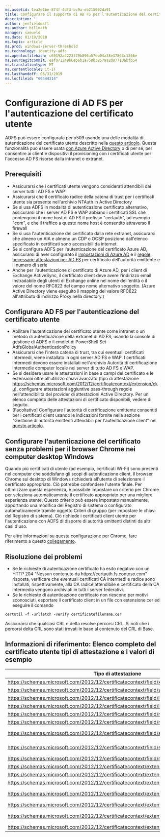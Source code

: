 ```yaml
---
ms.assetid: 1ea2e1be-874f-4df3-bc9a-eb215002da91
title: Configurare il supporto di AD FS per l'autenticazione del certificato utente
description: ''
author: jenfieldmsft
ms.author: billmath
manager: samueld
ms.date: 01/18/2018
ms.topic: article
ms.prod: windows-server-threshold
ms.technology: identity-adfs
ms.openlocfilehash: c69192a4223379b896a57eb04a38e37863c1366e
ms.sourcegitcommit: eaf071249b6eb6b1a758b38579a2d87710abfb54
ms.translationtype: MT
ms.contentlocale: it-IT
ms.lasthandoff: 05/31/2019
ms.locfileid: "66444314"
---
```

# <a name="configuring-ad-fs-for-user-certificate-authentication"></a>Configurazione di AD FS per l'autenticazione del certificato utente


ADFS può essere configurata per x509 usando una delle modalità di autenticazione del certificato utente descritto nella [questo articolo](ad-fs-support-for-alternate-hostname-binding-for-certificate-authentication.md). Questa funzionalità può essere usata [con Azure Active Directory](https://blogs.msdn.microsoft.com/samueld/2016/07/19/adfs-certauth-aad-o365/) o di per sé, per consentire ai client e dispositivi il provisioning con i certificati utente per l'accesso AD FS risorse dalla intranet o extranet.

## <a name="prerequisites"></a>Prerequisiti
- Assicurarsi che i certificati utente vengono considerati attendibili dai server tutti i AD FS e WAP
- Assicurarsi che il certificato radice della catena di trust per i certificati utente sia presente nell'archivio NTAuth in Active Directory
- Se si usa ADFS in modalità di autenticazione certificato alternativo, assicurarsi che i server AD FS e WAP abbiano i certificati SSL che contengono il nome host di AD FS il prefisso "certauth", ad esempio "com", e che il traffico a questo nome host è consentito attraverso il firewall
- Se si usa l'autenticazione del certificato dalla rete extranet, assicurarsi che almeno un AIA e almeno un CDP o OCSP posizione dall'elenco specificato in certificati sono accessibili da internet.
- Se si configura ADFS per l'autenticazione del certificato Azure AD, assicurarsi di aver configurato il [impostazioni di Azure AD](https://docs.microsoft.com/azure/active-directory/active-directory-certificate-based-authentication-get-started#step-2-configure-the-certificate-authorities) e il [regole necessarie attestazioni per AD FS](https://docs.microsoft.com/azure/active-directory/active-directory-certificate-based-authentication-ios#requirements) per certificato dell'autorità emittente e il numero di serie
- Anche per l'autenticazione di certificato di Azure AD, per i client di Exchange ActiveSync, il certificato client deve avere l'indirizzo email instradabile degli utenti di Exchange online nel nome dell'entità o il valore del nome RFC822 del campo nome alternativo soggetto. (Azure Active Directory viene eseguito il mapping del valore RFC822 all'attributo di indirizzo Proxy nella directory.)

## <a name="configure-ad-fs-for-user-certificate-authentication"></a>Configurare AD FS per l'autenticazione del certificato utente  
- Abilitare l'autenticazione del certificato utente come intranet o un metodo di autenticazione della extranet di AD FS, usando la console di gestione di ADFS o il cmdlet di PowerShell Set-AdfsGlobalAuthenticationPolicy
- Assicurarsi che l'intera catena di trust, tra cui eventuali certificati intermedi, viene installato in ogni server AD FS e WAP. I certificati intermedi devono essere installati nell'archivio Autorità di certificazione intermedie computer locale nei server di tutto AD FS e WAP.
- Se si desidera usare le attestazioni in base a campi del certificato e le estensioni oltre all'utilizzo chiavi avanzato (tipo di attestazione https://schemas.microsoft.com/2012/12/certificatecontext/extension/eku), configurare attestazioni aggiuntive pass-through regole nell'attendibilità del provider di attestazioni Active Directory.  Per un elenco completo delle attestazioni di certificato disponibili, vedere di seguito.  
- [Facoltativo] Configurare l'autorità di certificazione emittente consentiti per i certificati client usando le indicazioni fornite nella sezione "Gestione di autorità emittenti attendibili per l'autenticazione client" nel [questo articolo](https://technet.microsoft.com/library/dn786429(v=ws.11).aspx).

## <a name="configure-seamless-certificate-authentication-for-chrome-browser-on-windows-desktops"></a>Configurare l'autenticazione del certificato senza problemi per il browser Chrome nei computer desktop Windows
Quando più certificati di utente (ad esempio, certificati Wi-Fi) sono presenti nel computer che soddisfano gli scopi di autenticazione client, il browser Chrome sul desktop di Windows richiederà all'utente di selezionare il certificato appropriato. Ciò potrebbe confondere l'utente finale. Per ottimizzare questa esperienza, è possibile impostare un criterio per Chrome per seleziona automaticamente il certificato appropriato per una migliore esperienza utente. Questo criterio può essere impostato manualmente, apportando una modifica del Registro di sistema o configurato automaticamente tramite oggetto Criteri di gruppo (per impostare le chiavi del Registro di sistema). Ciò richiede i certificati client utente per l'autenticazione con ADFS di disporre di autorità emittenti distinti da altri casi d'uso. 

Per altre informazioni su questa configurazione per Chrome, fare riferimento a questo [collegamento](http://www.chromium.org/administrators/policy-list-3#AutoSelectCertificateForUrls).  


## <a name="troubleshooting"></a>Risoluzione dei problemi
- Se le richieste di autenticazione certificato ha esito negativo con un HTTP 204 "Nessun contenuto da https:\//certauth.fs.contoso.com" risposta, verificare che eventuali certificati CA intermedi e radice sono installati, rispettivamente, alla CA radice attendibile e certificato della CA intermedia vengono archiviati in tutti i server federativi.
- Se le richieste di autenticazione certificato non riescono per motivi sconosciuti, esportare il certificato client in un file con estensione cer ed eseguire il comando 

`certutil -f -urlfetch -verify certificatefilename.cer`

Assicurarsi che qualsiasi CRL e delta resolve percorsi CRL.  Si noti che i percorsi delta CRL sono stati trovati in base al contenuto del CRL di Base.

## <a name="reference-complete-list-of-user-certificate-claim-types-and-example-values"></a>Informazioni di riferimento: Elenco completo del certificato utente tipi di attestazione e i valori di esempio

|                                         Tipo di attestazione                                         |                              Valore di esempio                               |
|--------------------------------------------------------------------------------------------|--------------------------------------------------------------------------|
|         https://schemas.microsoft.com/2012/12/certificatecontext/field/x509version         |                                    3                                     |
|     https://schemas.microsoft.com/2012/12/certificatecontext/field/signaturealgorithm      |                                sha256RSA                                 |
|           https://schemas.microsoft.com/2012/12/certificatecontext/field/issuer            |                 CN = CAOrg, DC = domain, DC = contoso, DC = com                  |
|         https://schemas.microsoft.com/2012/12/certificatecontext/field/issuername          |                 CN = CAOrg, DC = domain, DC = contoso, DC = com                  |
|          https://schemas.microsoft.com/2012/12/certificatecontext/field/notbefore          |                           12/05/2016 20:50:18                            |
|          https://schemas.microsoft.com/2012/12/certificatecontext/field/notafter           |                           12/05/2017 20:50:18                            |
|           https://schemas.microsoft.com/2012/12/certificatecontext/field/subject           |   E =user@contoso.com, CN = utente, CN = Users, DC = domain, DC = contoso, DC = com   |
|         https://schemas.microsoft.com/2012/12/certificatecontext/field/subjectname         |   E =user@contoso.com, CN = utente, CN = Users, DC = domain, DC = contoso, DC = com   |
|           https://schemas.microsoft.com/2012/12/certificatecontext/field/rawdata           |                {Certificato digitale dati con codifica Base64}                 |
|        https://schemas.microsoft.com/2012/12/certificatecontext/extension/keyusage         |                             DigitalSignature                             |
|        https://schemas.microsoft.com/2012/12/certificatecontext/extension/keyusage         |                             KeyEncipherment                              |
|  https://schemas.microsoft.com/2012/12/certificatecontext/extension/subjectkeyidentifier   |                 9D11941EC06FACCCCB1B116B56AA97F3987D620A                 |
| https://schemas.microsoft.com/2012/12/certificatecontext/extension/authoritykeyidentifier  |    KeyID=d6 13 e3 6b bc e5 d8 15 52 0a fd 36 6a d5 0b 51 f3 0b 25 7f     |
| https://schemas.microsoft.com/2012/12/certificatecontext/extension/certificatetemplatename |                                   Utente                                   |
|           https://schemas.microsoft.com/2012/12/certificatecontext/extension/san           | Altri nomi di entità: nome =user@contoso.com, nome RFC822 =user@contoso.com |
|           https://schemas.microsoft.com/2012/12/certificatecontext/extension/eku           |                          1.3.6.1.4.1.311.10.3.4                          |

